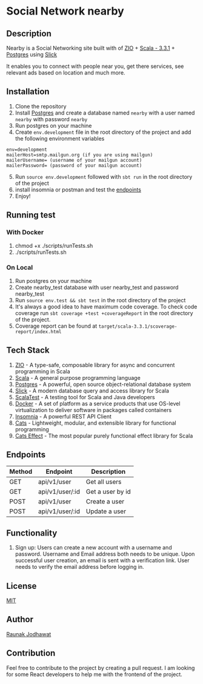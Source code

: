 # Social Network nearby
## Description
Nearby is a Social Networking site built with of [ZIO](https://zio.dev) + [Scala - 3.3.1](https://www.scala-lang.org) + [Postgres](https://www.postgresql.org) using [Slick](https://scala-slick.org)

It enables you to connect with people near you, get there services, see relevant ads based on location and much more.

## Installation
1. Clone the repository
2. Install [Postgres](https://www.postgresql.org) and create a database named `nearby` with a user named `nearby` with password `nearby`
3. Run postgres on your machine
4. Create `env.development` file in the root directory of the project and add the following environment variables
```text
env=development
mailerHost=smtp.mailgun.org (if you are using mailgun)
mailerUsername= (username of your mailgun account)
mailerPassword= (password of your mailgun account)
```
5. Run `source env.development` followed with `sbt run` in the root directory of the project
6. install insomnia or postman and test the [endpoints](./Insomnia.json)
7. Enjoy!

## Running test
### With Docker
1. chmod +x ./scripts/runTests.sh
2. ./scripts/runTests.sh

### On Local
1. Run postgres on your machine
2. Create nearby_test database with user nearby_test and password nearby_test
3. Run `source env.test && sbt test` in the root directory of the project
4. It's always a good idea to have maximum code coverage. To check code coverage run `sbt coverage +test +coverageReport` in the root directory of the project.
5. Coverage report can be found at `target/scala-3.3.1/scoverage-report/index.html`

## Tech Stack
1. [ZIO](https://zio.dev) - A type-safe, composable library for async and concurrent programming in Scala
2. [Scala](https://www.scala-lang.org) - A general purpose programming language
3. [Postgres](https://www.postgresql.org) - A powerful, open source object-relational database system
4. [Slick](https://scala-slick.org) - A modern database query and access library for Scala
5. [ScalaTest](https://www.scalatest.org) - A testing tool for Scala and Java developers
6. [Docker](https://www.docker.com) - A set of platform as a service products that use OS-level virtualization to deliver software in packages called containers
7. [Insomnia](https://insomnia.rest) - A powerful REST API Client
8. [Cats](https://typelevel.org/cats/) - Lightweight, modular, and extensible library for functional programming
9. [Cats Effect](https://typelevel.org/cats-effect/) - The most popular purely functional effect library for Scala

## Endpoints
| Method | Endpoint       | Description |
| -- |----------------| --- |
| GET | api/v1/user    | Get all users |
| GET | api/v1/user/:id | Get a user by id |
| POST | api/v1/user    | Create a user |
| POST | api/v1/user/:id     | Update a user |


## Functionality
1. Sign up: Users can create a new account with a username and password. Username and Email address both needs to be unique. Upon successful user creation, an email is sent with a verification link. User needs to verify the email address before logging in.


## License
[MIT](https://choosealicense.com/licenses/mit/)

## Author
[Raunak Jodhawat](https://www.linkedin.com/in/jodhawat/)

## Contribution
Feel free to contribute to the project by creating a pull request.
I am looking for some React developers to help me with the frontend of the project.
